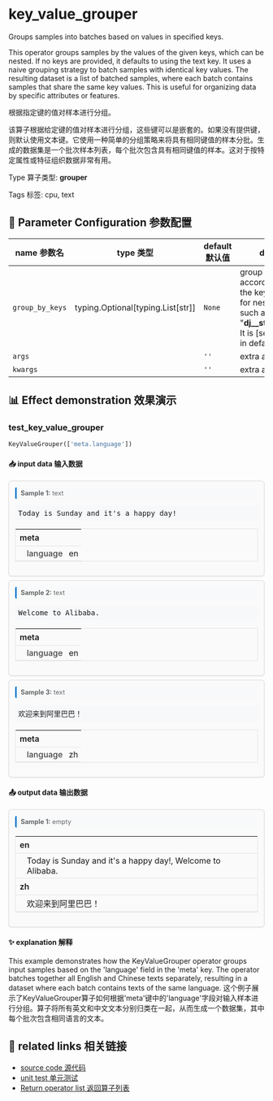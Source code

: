 # key_value_grouper

Groups samples into batches based on values in specified keys.

This operator groups samples by the values of the given keys, which can be nested. If no keys are provided, it defaults to using the text key. It uses a naive grouping strategy to batch samples with identical key values. The resulting dataset is a list of batched samples, where each batch contains samples that share the same key values. This is useful for organizing data by specific attributes or features.

根据指定键的值对样本进行分组。

该算子根据给定键的值对样本进行分组，这些键可以是嵌套的。如果没有提供键，则默认使用文本键。它使用一种简单的分组策略来将具有相同键值的样本分批。生成的数据集是一个批次样本列表，每个批次包含具有相同键值的样本。这对于按特定属性或特征组织数据非常有用。

Type 算子类型: **grouper**

Tags 标签: cpu, text

## 🔧 Parameter Configuration 参数配置
| name 参数名 | type 类型 | default 默认值 | desc 说明 |
|--------|------|--------|------|
| `group_by_keys` | typing.Optional[typing.List[str]] | `None` | group samples according values in the keys. Support for nested keys such as "__dj__stats__.text_len". It is [self.text_key] in default. |
| `args` |  | `''` | extra args |
| `kwargs` |  | `''` | extra args |

## 📊 Effect demonstration 效果演示
### test_key_value_grouper
```python
KeyValueGrouper(['meta.language'])
```

#### 📥 input data 输入数据
<div class="sample-card" style="border:1px solid #ddd; padding:12px; margin:8px 0; border-radius:6px; background:#fafafa; box-shadow:0 1px 3px rgba(0,0,0,0.1);"><div class="sample-header" style="background:#f8f9fa; padding:4px 8px; margin-bottom:6px; border-radius:3px; font-size:0.9em; color:#666; border-left:3px solid #007acc;"><strong>Sample 1:</strong> text</div><pre style="padding:6px; background:#f6f8fa; border-radius:4px; overflow-x:auto; white-space:pre; word-wrap:normal;">Today is Sunday and it&#x27;s a happy day!</pre><div class='meta' style='margin:6px 0;'><table class='meta-table' style='border-collapse:collapse; width:100%; border:1px solid #e3e3e3;'><tr><th colspan='2' style='text-align:left; vertical-align:top; padding:6px 8px; font-weight:600; border-bottom:1px solid #e3e3e3;'>meta</th></tr><tr><td style='text-align:left; vertical-align:top; padding:4px 8px; padding-left:22px; font-weight:500; color:#444; border-bottom:1px solid #e3e3e3; white-space:nowrap;'>language</td><td style='text-align:left; vertical-align:top; padding:4px 6px; padding-left:4px; border-bottom:1px solid #e3e3e3;'>en</td></tr></table></div></div><div class="sample-card" style="border:1px solid #ddd; padding:12px; margin:8px 0; border-radius:6px; background:#fafafa; box-shadow:0 1px 3px rgba(0,0,0,0.1);"><div class="sample-header" style="background:#f8f9fa; padding:4px 8px; margin-bottom:6px; border-radius:3px; font-size:0.9em; color:#666; border-left:3px solid #007acc;"><strong>Sample 2:</strong> text</div><pre style="padding:6px; background:#f6f8fa; border-radius:4px; overflow-x:auto; white-space:pre; word-wrap:normal;">Welcome to Alibaba.</pre><div class='meta' style='margin:6px 0;'><table class='meta-table' style='border-collapse:collapse; width:100%; border:1px solid #e3e3e3;'><tr><th colspan='2' style='text-align:left; vertical-align:top; padding:6px 8px; font-weight:600; border-bottom:1px solid #e3e3e3;'>meta</th></tr><tr><td style='text-align:left; vertical-align:top; padding:4px 8px; padding-left:22px; font-weight:500; color:#444; border-bottom:1px solid #e3e3e3; white-space:nowrap;'>language</td><td style='text-align:left; vertical-align:top; padding:4px 6px; padding-left:4px; border-bottom:1px solid #e3e3e3;'>en</td></tr></table></div></div><div class="sample-card" style="border:1px solid #ddd; padding:12px; margin:8px 0; border-radius:6px; background:#fafafa; box-shadow:0 1px 3px rgba(0,0,0,0.1);"><div class="sample-header" style="background:#f8f9fa; padding:4px 8px; margin-bottom:6px; border-radius:3px; font-size:0.9em; color:#666; border-left:3px solid #007acc;"><strong>Sample 3:</strong> text</div><pre style="padding:6px; background:#f6f8fa; border-radius:4px; overflow-x:auto; white-space:pre; word-wrap:normal;">欢迎来到阿里巴巴！</pre><div class='meta' style='margin:6px 0;'><table class='meta-table' style='border-collapse:collapse; width:100%; border:1px solid #e3e3e3;'><tr><th colspan='2' style='text-align:left; vertical-align:top; padding:6px 8px; font-weight:600; border-bottom:1px solid #e3e3e3;'>meta</th></tr><tr><td style='text-align:left; vertical-align:top; padding:4px 8px; padding-left:22px; font-weight:500; color:#444; border-bottom:1px solid #e3e3e3; white-space:nowrap;'>language</td><td style='text-align:left; vertical-align:top; padding:4px 6px; padding-left:4px; border-bottom:1px solid #e3e3e3;'>zh</td></tr></table></div></div>

#### 📤 output data 输出数据
<div class="sample-card" style="border:1px solid #ddd; padding:12px; margin:8px 0; border-radius:6px; background:#fafafa; box-shadow:0 1px 3px rgba(0,0,0,0.1);"><div class="sample-header" style="background:#f8f9fa; padding:4px 8px; margin-bottom:6px; border-radius:3px; font-size:0.9em; color:#666; border-left:3px solid #007acc;"><strong>Sample 1:</strong> empty</div><div class='meta' style='margin:6px 0;'><table class='meta-table' style='border-collapse:collapse; width:100%; border:1px solid #e3e3e3;'><tr><th colspan='2' style='text-align:left; vertical-align:top; padding:6px 8px; font-weight:600; border-bottom:1px solid #e3e3e3;'>en</th></tr><tr><td colspan='2' style='text-align:left; vertical-align:top; padding:4px 8px; padding-left:22px; border-bottom:1px solid #e3e3e3;'>Today is Sunday and it&#x27;s a happy day!, Welcome to Alibaba.</td></tr><tr><th colspan='2' style='text-align:left; vertical-align:top; padding:6px 8px; font-weight:600; border-bottom:1px solid #e3e3e3;'>zh</th></tr><tr><td colspan='2' style='text-align:left; vertical-align:top; padding:4px 8px; padding-left:22px; border-bottom:1px solid #e3e3e3;'>欢迎来到阿里巴巴！</td></tr></table></div></div>

#### ✨ explanation 解释
This example demonstrates how the KeyValueGrouper operator groups input samples based on the 'language' field in the 'meta' key. The operator batches together all English and Chinese texts separately, resulting in a dataset where each batch contains texts of the same language. 
这个例子展示了KeyValueGrouper算子如何根据'meta'键中的'language'字段对输入样本进行分组。算子将所有英文和中文文本分别归类在一起，从而生成一个数据集，其中每个批次包含相同语言的文本。


## 🔗 related links 相关链接
- [source code 源代码](../../../data_juicer/ops/grouper/key_value_grouper.py)
- [unit test 单元测试](../../../tests/ops/grouper/test_key_value_grouper.py)
- [Return operator list 返回算子列表](../../Operators.md)